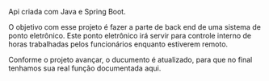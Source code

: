Api criada com Java e Spring Boot.

O objetivo com esse projeto é fazer a parte de back end de uma sistema de ponto eletrônico.
Este ponto eletrônico irá servir para controle interno de horas trabalhadas pelos funcionários enquanto estiverem remoto.

Conforme o projeto avançar, o ducumento é atualizado, para que no final tenhamos sua real função documentada aqui.

